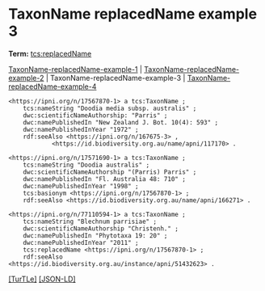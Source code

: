 # TaxonName replacedName example 3


**Term:** [tcs:replacedName](/terms/#tcs_replacedname)

[TaxonName-replacedName-example-1](./TaxonName-replacedName-example-1.html) | [TaxonName-replacedName-example-2](./TaxonName-replacedName-example-2.html) | TaxonName-replacedName-example-3 | [TaxonName-replacedName-example-4](./TaxonName-replacedName-example-4.html)
```turtle
<https://ipni.org/n/17567870-1> a tcs:TaxonName ;
    tcs:nameString "Doodia media subsp. australis" ;
    dwc:scientificNameAuthorship: "Parris" ;
    dwc:namePublishedIn "New Zealand J. Bot. 10(4): 593" ;
    dwc:namePublishedInYear "1972" ;
    rdf:seeAlso <https://ipni.org/n/167675-3> ,
            <https://id.biodiversity.org.au/name/apni/117170> .

<https://ipni.org/n/17571690-1> a tcs:TaxonName ;
    tcs:nameString "Doodia australis" ;
    dwc:scientificNameAuthorship "(Parris) Parris" ;
    dwc:namePublishedIn "Fl. Australia 48: 710" ;
    dwc:namePublishedInYear "1998" ;
    tcs:basionym <https://ipni.org/n/17567870-1> ;
    rdf:seeAlso <https://id.biodiversity.org.au/name/apni/166271> .

<https://ipni.org/n/77110594-1> a tcs:TaxonName ;
    tcs:nameString "Blechnum parrisiae" ;
    dwc:scientificNameAuthorship "Christenh." ;
    dwc:namePublishedIn "Phytotaxa 19: 20" ;
    dwc:namePublishedInYear "2011" ;
    tcs:replacedName <https://ipni.org/n/17567870-1> ;
    rdf:seeAlso <https://id.biodiversity.org.au/instance/apni/51432623> .
```

[&#91;TurTLe&#93;](https://github.com/tdwg/tcs2/blob/master/examples/TaxonName-replacedName-example-3.ttl)&nbsp;[&#91;JSON-LD&#93;](https://github.com/tdwg/tcs2/blob/master/examples/TaxonName-replacedName-example-3.jsonld)

